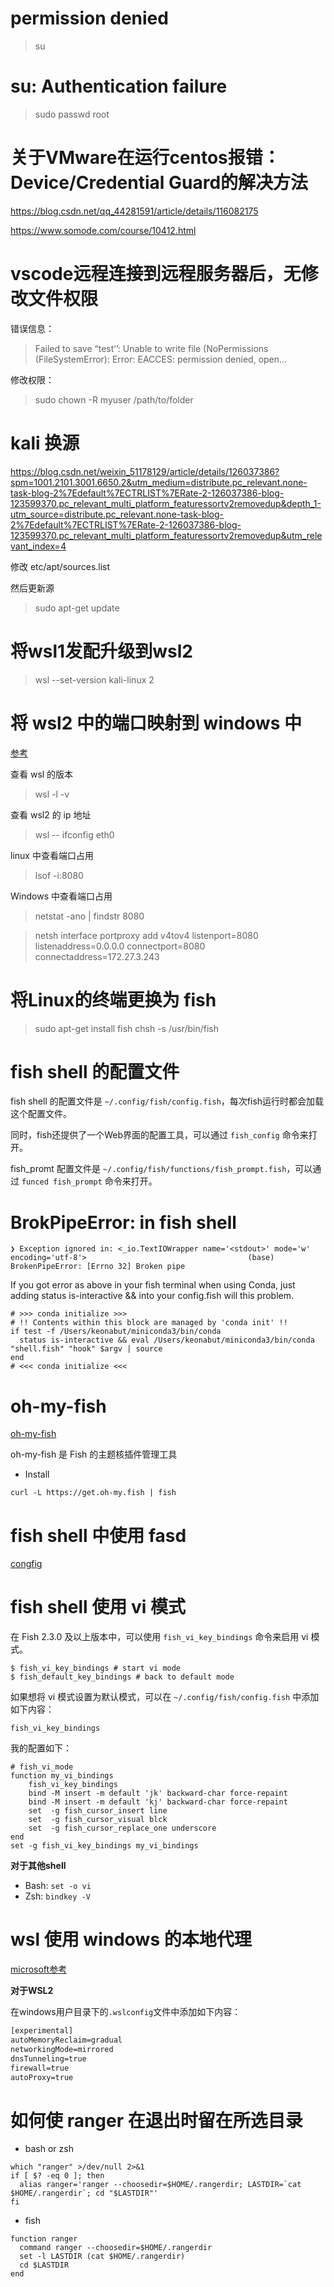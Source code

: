 # permission denied

> su

# su: Authentication failure

> sudo passwd root

# 关于VMware在运行centos报错：Device/Credential Guard的解决方法

https://blog.csdn.net/qq_44281591/article/details/116082175

https://www.somode.com/course/10412.html

# vscode远程连接到远程服务器后，无修改文件权限

错误信息：
> Failed to save “test’’: Unable to write file (NoPermissions (FileSystemError): Error: EACCES: permission denied, open…

修改权限：
> sudo chown -R myuser /path/to/folder

# kali 换源

https://blog.csdn.net/weixin_51178129/article/details/126037386?spm=1001.2101.3001.6650.2&utm_medium=distribute.pc_relevant.none-task-blog-2%7Edefault%7ECTRLIST%7ERate-2-126037386-blog-123599370.pc_relevant_multi_platform_featuressortv2removedup&depth_1-utm_source=distribute.pc_relevant.none-task-blog-2%7Edefault%7ECTRLIST%7ERate-2-126037386-blog-123599370.pc_relevant_multi_platform_featuressortv2removedup&utm_relevant_index=4

修改 etc/apt/sources.list

然后更新源
> sudo apt-get update


# 将wsl1发配升级到wsl2

> wsl --set-version kali-linux 2


# 将 wsl2 中的端口映射到 windows 中

[参考](https://blog.csdn.net/keyiis_sh/article/details/113819244)

查看 wsl 的版本
> wsl -l -v

查看 wsl2 的 ip 地址
> wsl -- ifconfig eth0

linux 中查看端口占用
> lsof -i:8080

Windows 中查看端口占用
> netstat -ano | findstr 8080

> netsh interface portproxy add v4tov4 listenport=8080 listenaddress=0.0.0.0 connectport=8080 connectaddress=172.27.3.243


# 将Linux的终端更换为 fish

> sudo apt-get install fish
> chsh -s /usr/bin/fish


# fish shell 的配置文件

fish shell 的配置文件是 `~/.config/fish/config.fish`，每次fish运行时都会加载这个配置文件。

同时，fish还提供了一个Web界面的配置工具，可以通过 `fish_config` 命令来打开。

fish_promt 配置文件是 `~/.config/fish/functions/fish_prompt.fish`，可以通过 `funced fish_prompt` 命令来打开。


# BrokPipeError: in fish shell

```shell
❯ Exception ignored in: <_io.TextIOWrapper name='<stdout>' mode='w' encoding='utf-8'>                                    (base)
BrokenPipeError: [Errno 32] Broken pipe
```

If you got error as above in your fish terminal when using Conda, just adding status is-interactive && into your config.fish will this problem.

```fish
# >>> conda initialize >>>
# !! Contents within this block are managed by 'conda init' !!
if test -f /Users/keonabut/miniconda3/bin/conda
  status is-interactive && eval /Users/keonabut/miniconda3/bin/conda "shell.fish" "hook" $argv | source
end
# <<< conda initialize <<<
```

# oh-my-fish 

[oh-my-fish](https://github.com/oh-my-fish/oh-my-fish)

oh-my-fish 是 Fish 的主题核插件管理工具

- Install 
  
```shell
curl -L https://get.oh-my.fish | fish
```

# fish shell 中使用 fasd

[congfig](https://github.com/fishgretel/fasd)


# fish shell 使用 vi 模式

在 Fish 2.3.0 及以上版本中，可以使用 `fish_vi_key_bindings` 命令来启用 vi 模式。

```shell
$ fish_vi_key_bindings # start vi mode
$ fish_default_key_bindings # back to default mode
```

如果想将 vi 模式设置为默认模式，可以在 `~/.config/fish/config.fish` 中添加如下内容：

```shell
fish_vi_key_bindings
```

我的配置如下：

```shell
# fish_vi_mode
function my_vi_bindings
    fish_vi_key_bindings
    bind -M insert -m default 'jk' backward-char force-repaint
    bind -M insert -m default 'kj' backward-char force-repaint
    set  -g fish_cursor_insert line
    set  -g fish_cursor_visual blck
    set  -g fish_cursor_replace_one underscore
end
set -g fish_vi_key_bindings my_vi_bindings
```


**对于其他shell**

- Bash: `set -o vi`
- Zsh:  `bindkey -V`


# wsl 使用 windows 的本地代理

[microsoft参考](https://learn.microsoft.com/zh-cn/windows/wsl/wsl-config)

**对于WSL2**

在windows用户目录下的`.wslconfig`文件中添加如下内容：

```txt
[experimental]
autoMemoryReclaim=gradual
networkingMode=mirrored
dnsTunneling=true
firewall=true
autoProxy=true
```


# 如何使 ranger 在退出时留在所选目录

- bash or zsh
```shell
which "ranger" >/dev/null 2>&1
if [ $? -eq 0 ]; then
  alias ranger='ranger --choosedir=$HOME/.rangerdir; LASTDIR=`cat $HOME/.rangerdir`; cd "$LASTDIR"'
fi
```

- fish
```shell
function ranger
  command ranger --choosedir=$HOME/.rangerdir
  set -l LASTDIR (cat $HOME/.rangerdir)
  cd $LASTDIR
end
```
